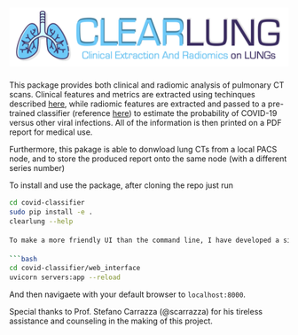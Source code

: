 # <img src="./web_interface/static/logo_sub.png" width=600> 

This package provides both clinical and radiomic analysis of pulmonary CT scans.
Clinical features and metrics are extracted using techinques described [here](https://pubmed.ncbi.nlm.nih.gov/33567361/), while radiomic features are extracted and passed to a pre-trained classifier (reference [here](https://arxiv.org/abs/2109.13931)) to estimate the probability of COVID-19 versus other viral infections. 
All of the information is then printed on a PDF report for medical use.

Furthermore, this pakage is able to donwload lung CTs from a local PACS node, and to store the produced report onto the same node (with a different series number)

To install and use the package, after cloning the repo just run

```bash
cd covid-classifier
sudo pip install -e .
clearlung --help

To make a more friendly UI than the command line, I have developed a simple web interface to start and customize the pipeline. Note that `uvicorn` and `fastapi` must be installed in order to make it work properly, even though they are not strictly necessary to use this package. To start a web page with the UI run:

```bash
cd covid-classifier/web_interface
uvicorn servers:app --reload
```
And then navigaete with your default browser to `localhost:8000`.


Special thanks to Prof. Stefano Carrazza (@scarrazza) for his tireless assistance and counseling in the making of this project.
